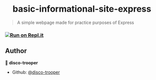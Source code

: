 <h1 align="center">basic-informational-site-express</h1>



> A simple webpage made for practice purposes of Express

### [![Run on Repl.it](https://repl.it/badge/github/disco-trooper/basic-informational-site-express)](https://repl.it/github/disco-trooper/basic-informational-site-express)

## Author

👤 **disco-trooper**

- Github: [@disco-trooper](https://github.com/disco-trooper)

